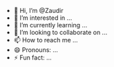 - 👋 Hi, I’m @Zaudir
- 👀 I’m interested in ...
- 🌱 I’m currently learning ...
- 💞️ I’m looking to collaborate on ...
- 📫 How to reach me ...
- 😄 Pronouns: ...
- ⚡ Fun fact: ...

<!---
Zaudir/Zaudir is a ✨ special ✨ repository because its `README.md` (this file) appears on your GitHub profile.
You can click the Preview link to take a look at your changes.
--->
